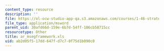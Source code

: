```yaml
---
content_type: resource
description: ''
file: https://ol-ocw-studio-app-qa.s3.amazonaws.com/courses/1-46-strategic-management-in-the-design-and-construction-value-chain-fall-2003/ab2d05f517dd647fd7c70f75d1b090c0_ar_msegframework.xls
file_type: application/msword
parent_uid: 30afd66d-159e-6b7d-54ff-106cb58715cc
resourcetype: Other
title: ar_msegframework.xls
uid: ab2d05f5-17dd-647f-d7c7-0f75d1b090c0
---
```

